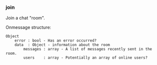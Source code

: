 ### join
Join a chat "room".

Onmessage structure:
```
Object
    error : bool - Has an error occurred?
    data  : Object - information about the room
        messages : array - A list of messages recently sent in the room.
        users    : array - Potentially an array of online users?
```
